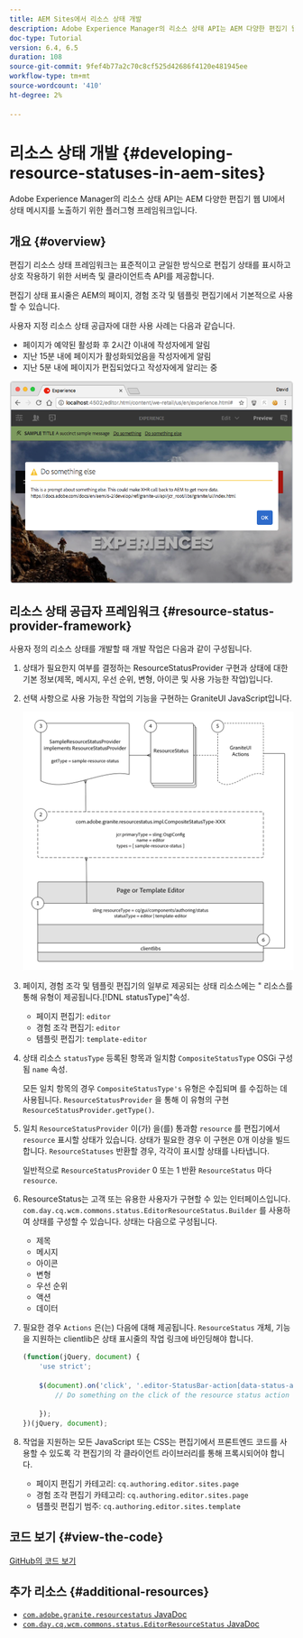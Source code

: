 ```yaml
---
title: AEM Sites에서 리소스 상태 개발
description: Adobe Experience Manager의 리소스 상태 API는 AEM 다양한 편집기 웹 UI에서 상태 메시지를 노출하기 위한 플러그형 프레임워크입니다.
doc-type: Tutorial
version: 6.4, 6.5
duration: 108
source-git-commit: 9fef4b77a2c70c8cf525d42686f4120e481945ee
workflow-type: tm+mt
source-wordcount: '410'
ht-degree: 2%

---
```



# 리소스 상태 개발 {#developing-resource-statuses-in-aem-sites}

Adobe Experience Manager의 리소스 상태 API는 AEM 다양한 편집기 웹 UI에서 상태 메시지를 노출하기 위한 플러그형 프레임워크입니다.

## 개요 {#overview}

편집기 리소스 상태 프레임워크는 표준적이고 균일한 방식으로 편집기 상태를 표시하고 상호 작용하기 위한 서버측 및 클라이언트측 API를 제공합니다.

편집기 상태 표시줄은 AEM의 페이지, 경험 조각 및 템플릿 편집기에서 기본적으로 사용할 수 있습니다.

사용자 지정 리소스 상태 공급자에 대한 사용 사례는 다음과 같습니다.

* 페이지가 예약된 활성화 후 2시간 이내에 작성자에게 알림
* 지난 15분 내에 페이지가 활성화되었음을 작성자에게 알림
* 지난 5분 내에 페이지가 편집되었다고 작성자에게 알리는 중

![AEM 편집기 리소스 상태 개요](assets/sample-editor-resource-status-screenshot.png)

## 리소스 상태 공급자 프레임워크 {#resource-status-provider-framework}

사용자 정의 리소스 상태를 개발할 때 개발 작업은 다음과 같이 구성됩니다.

1. 상태가 필요한지 여부를 결정하는 ResourceStatusProvider 구현과 상태에 대한 기본 정보(제목, 메시지, 우선 순위, 변형, 아이콘 및 사용 가능한 작업)입니다.
2. 선택 사항으로 사용 가능한 작업의 기능을 구현하는 GraniteUI JavaScript입니다.

   ![리소스 상태 아키텍처](assets/sample-editor-resource-status-application-architecture.png)

3. 페이지, 경험 조각 및 템플릿 편집기의 일부로 제공되는 상태 리소스에는 &quot; 리소스를 통해 유형이 제공됩니다.[!DNL statusType]&quot;속성.

   * 페이지 편집기: `editor`
   * 경험 조각 편집기: `editor`
   * 템플릿 편집기: `template-editor`

4. 상태 리소스 `statusType` 등록된 항목과 일치함 `CompositeStatusType` OSGi 구성됨 `name` 속성.

   모든 일치 항목의 경우 `CompositeStatusType's` 유형은 수집되며 를 수집하는 데 사용됩니다. `ResourceStatusProvider` 을 통해 이 유형의 구현 `ResourceStatusProvider.getType()`.

5. 일치 `ResourceStatusProvider` 이(가) 을(를) 통과함 `resource` 를 편집기에서 `resource` 표시할 상태가 있습니다. 상태가 필요한 경우 이 구현은 0개 이상을 빌드합니다. `ResourceStatuses` 반환할 경우, 각각이 표시할 상태를 나타냅니다.

   일반적으로 `ResourceStatusProvider` 0 또는 1 반환 `ResourceStatus` 마다 `resource`.

6. ResourceStatus는 고객 또는 유용한 사용자가 구현할 수 있는 인터페이스입니다. `com.day.cq.wcm.commons.status.EditorResourceStatus.Builder` 를 사용하여 상태를 구성할 수 있습니다. 상태는 다음으로 구성됩니다.

   * 제목
   * 메시지
   * 아이콘
   * 변형
   * 우선 순위
   * 액션
   * 데이터

7. 필요한 경우 `Actions` 은(는) 다음에 대해 제공됩니다. `ResourceStatus` 개체, 기능을 지원하는 clientlib은 상태 표시줄의 작업 링크에 바인딩해야 합니다.

   ```js
   (function(jQuery, document) {
       'use strict';
   
       $(document).on('click', '.editor-StatusBar-action[data-status-action-id="do-something"]', function () {
           // Do something on the click of the resource status action
   
       });
   })(jQuery, document);
   ```

8. 작업을 지원하는 모든 JavaScript 또는 CSS는 편집기에서 프론트엔드 코드를 사용할 수 있도록 각 편집기의 각 클라이언트 라이브러리를 통해 프록시되어야 합니다.

   * 페이지 편집기 카테고리: `cq.authoring.editor.sites.page`
   * 경험 조각 편집기 카테고리: `cq.authoring.editor.sites.page`
   * 템플릿 편집기 범주: `cq.authoring.editor.sites.template`

## 코드 보기 {#view-the-code}

[GitHub의 코드 보기](https://github.com/Adobe-Consulting-Services/acs-aem-samples/tree/master/bundle/src/main/java/com/adobe/acs/samples/resourcestatus/impl/SampleEditorResourceStatusProvider.java)

## 추가 리소스 {#additional-resources}

* [`com.adobe.granite.resourcestatus` JavaDoc](https://helpx.adobe.com/experience-manager/6-5/sites/developing/using/reference-materials/javadoc/com/adobe/granite/resourcestatus/package-summary.html)
* [`com.day.cq.wcm.commons.status.EditorResourceStatus` JavaDoc](https://helpx.adobe.com/experience-manager/6-5/sites/developing/using/reference-materials/javadoc/com/day/cq/wcm/commons/status/EditorResourceStatus.html)
